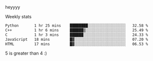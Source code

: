 heyyyy

Weekly stats
<!--START_SECTION:waka-->

```txt
Python       1 hr 25 mins    ████████░░░░░░░░░░░░░░░░░   32.58 %
C++          1 hr 6 mins     ██████▒░░░░░░░░░░░░░░░░░░   25.49 %
C            1 hr 3 mins     ██████░░░░░░░░░░░░░░░░░░░   24.33 %
JavaScript   18 mins         █▓░░░░░░░░░░░░░░░░░░░░░░░   07.20 %
HTML         17 mins         █▓░░░░░░░░░░░░░░░░░░░░░░░   06.53 %
```

<!--END_SECTION:waka-->
5 is greater than 4 :)
